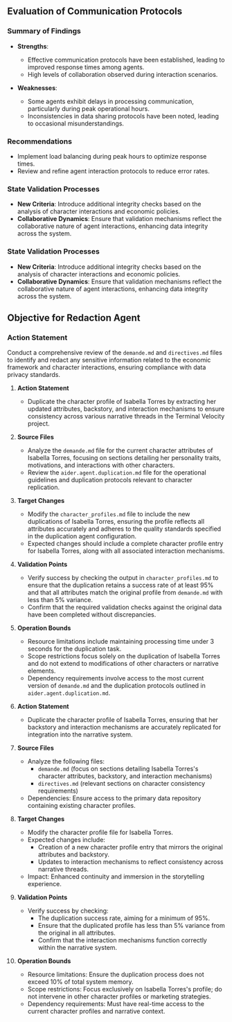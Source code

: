 ## Evaluation of Communication Protocols

### Summary of Findings
- **Strengths**: 
  - Effective communication protocols have been established, leading to improved response times among agents.
  - High levels of collaboration observed during interaction scenarios.

- **Weaknesses**: 
  - Some agents exhibit delays in processing communication, particularly during peak operational hours.
  - Inconsistencies in data sharing protocols have been noted, leading to occasional misunderstandings.

### Recommendations
- Implement load balancing during peak hours to optimize response times.
- Review and refine agent interaction protocols to reduce error rates.

### State Validation Processes
- **New Criteria**: Introduce additional integrity checks based on the analysis of character interactions and economic policies.
- **Collaborative Dynamics**: Ensure that validation mechanisms reflect the collaborative nature of agent interactions, enhancing data integrity across the system.

### State Validation Processes
- **New Criteria**: Introduce additional integrity checks based on the analysis of character interactions and economic policies.
- **Collaborative Dynamics**: Ensure that validation mechanisms reflect the collaborative nature of agent interactions, enhancing data integrity across the system.

## Objective for Redaction Agent
### Action Statement
Conduct a comprehensive review of the `demande.md` and `directives.md` files to identify and redact any sensitive information related to the economic framework and character interactions, ensuring compliance with data privacy standards.

1. **Action Statement**
   - Duplicate the character profile of Isabella Torres by extracting her updated attributes, backstory, and interaction mechanisms to ensure consistency across various narrative threads in the Terminal Velocity project.

2. **Source Files**
   - Analyze the `demande.md` file for the current character attributes of Isabella Torres, focusing on sections detailing her personality traits, motivations, and interactions with other characters.
   - Review the `aider.agent.duplication.md` file for the operational guidelines and duplication protocols relevant to character replication.

3. **Target Changes**
   - Modify the `character_profiles.md` file to include the new duplications of Isabella Torres, ensuring the profile reflects all attributes accurately and adheres to the quality standards specified in the duplication agent configuration.
   - Expected changes should include a complete character profile entry for Isabella Torres, along with all associated interaction mechanisms.

4. **Validation Points**
   - Verify success by checking the output in `character_profiles.md` to ensure that the duplication retains a success rate of at least 95% and that all attributes match the original profile from `demande.md` with less than 5% variance.
   - Confirm that the required validation checks against the original data have been completed without discrepancies.

5. **Operation Bounds**
   - Resource limitations include maintaining processing time under 3 seconds for the duplication task.
   - Scope restrictions focus solely on the duplication of Isabella Torres and do not extend to modifications of other characters or narrative elements.
   - Dependency requirements involve access to the most current version of `demande.md` and the duplication protocols outlined in `aider.agent.duplication.md`.

1. **Action Statement**
   - Duplicate the character profile of Isabella Torres, ensuring that her backstory and interaction mechanisms are accurately replicated for integration into the narrative system.

2. **Source Files**
   - Analyze the following files:
     - `demande.md` (focus on sections detailing Isabella Torres's character attributes, backstory, and interaction mechanisms)
     - `directives.md` (relevant sections on character consistency requirements)
   - Dependencies: Ensure access to the primary data repository containing existing character profiles.

3. **Target Changes**
   - Modify the character profile file for Isabella Torres.
   - Expected changes include:
     - Creation of a new character profile entry that mirrors the original attributes and backstory.
     - Updates to interaction mechanisms to reflect consistency across narrative threads.
   - Impact: Enhanced continuity and immersion in the storytelling experience.

4. **Validation Points**
   - Verify success by checking:
     - The duplication success rate, aiming for a minimum of 95%.
     - Ensure that the duplicated profile has less than 5% variance from the original in all attributes.
     - Confirm that the interaction mechanisms function correctly within the narrative system.

5. **Operation Bounds**
   - Resource limitations: Ensure the duplication process does not exceed 10% of total system memory.
   - Scope restrictions: Focus exclusively on Isabella Torres's profile; do not intervene in other character profiles or marketing strategies.
   - Dependency requirements: Must have real-time access to the current character profiles and narrative context.
